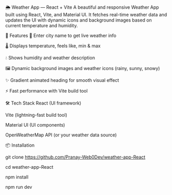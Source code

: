 🌦️ Weather App — React + Vite
A beautiful and responsive Weather App built using React, Vite, and Material UI.
It fetches real-time weather data and updates the UI with dynamic icons and background images based on current temperature and humidity.

🚀 Features
📍 Enter city name to get live weather info

🌡️ Displays temperature, feels like, min & max

💧 Shows humidity and weather description

🖼️ Dynamic background images and weather icons (rainy, sunny, snowy)

✨ Gradient animated heading for smooth visual effect

⚡ Fast performance with Vite build tool

🛠 Tech Stack
React (UI framework)

Vite (lightning-fast build tool)

Material UI (UI components)

OpenWeatherMap API (or your weather data source)


📦 Installation

git clone https://github.com/Pranay-Web0Dev/weather-app-React

cd weather-app-React

npm install

npm run dev
